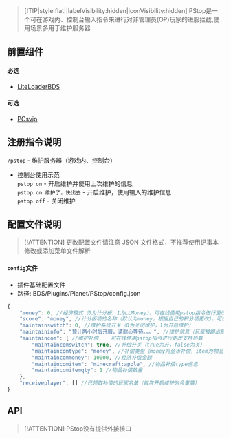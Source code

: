 > [!TIP|style:flat||labelVisibility:hidden|iconVisibility:hidden] PStop是一个可在游戏内、控制台输入指令来进行对非管理员(OP)玩家的进服拦截,使用场景多用于维护服务器

## 前置组件
#### 必选
- [LiteLoaderBDS](https://www.minebbs.com/liteloader/)

#### 可选
- [PCsvip](https://www.minebbs.com/resources/pcsvip.4385/)

## 注册指令说明
`/pstop` - 维护服务器（游戏内、控制台）  
- 控制台使用示范  
`pstop on` - 开启维护并使用上次维护的信息  
`pstop on 维护了，快出去` - 开启维护，使用输入的维护信息  
`pstop off` - 关闭维护

## 配置文件说明

> [!ATTENTION] 更改配置文件请注意 JSON 文件格式，不推荐使用记事本修改或添加菜单文件解析

#### `config`文件

- 插件基础配置文件
- 路径: BDS/Plugins/Planet/PStop/config.json
```js
{
    "money": 0, //经济模式（0为计分板，1为LLMoney），可在线使用pstop指令进行更改支持热载
    "score": "money", //计分板项的名称（默认为money，根据自己的积分项更改），可在线使用pstop指令进行更改支持热载
    "maintainswitch": 0, //维护系统开关（0为关闭维护，1为开启维护）
    "maintaininfo": "预计两小时后开服，请耐心等待。。。", //维护信息（玩家被踢出服务器的提.提示信息）
    "maintaincom": { //维护补偿    可在线使用pstop指令进行更改支持热载
        "maintaincomswitch": true, //补偿开关（true为开，false为关）
        "maintaincomtype": "money", //补偿类型（money为金币补偿，item为物品补偿）
        "maintaincommoney": 10000, //经济补偿金额
        "maintaincomitem": "minecraft:apple", //物品补偿type信息
        "maintaincomitemqty": 1 //物品补偿数量
    },
    "receiveplayer": [] //已领取补偿的玩家名单（每次开启维护时会重置）
}
```
## API

> [!ATTENTION] PStop没有提供外接接口